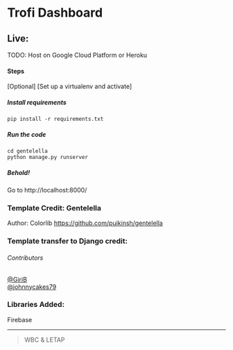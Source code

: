 # Trofi Dashboard

## Live: 
TODO: Host on Google Cloud Platform or Heroku

#### Steps
[Optional] [Set up a virtualenv and activate]

##### Install requirements 
    pip install -r requirements.txt

##### Run the code
    cd gentelella
    python manage.py runserver 
    
##### Behold!
Go to http://localhost:8000/

### Template Credit: Gentelella
Author: Colorlib
https://github.com/puikinsh/gentelella

### Template transfer to Django credit: 
###### Contributors 
[@GiriB](https://github.com/GiriB)  
[@johnnycakes79](https://github.com/johnnycakes79)

### Libraries Added:
Firebase 

---

> WBC & LETAP

